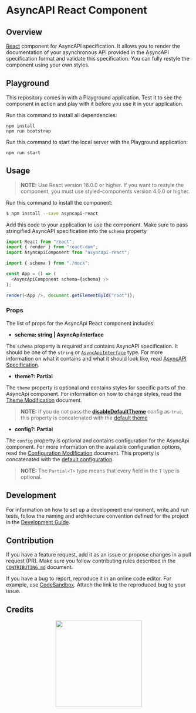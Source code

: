 # AsyncAPI React Component

## Overview

[React](https://reactjs.org/) component for AsyncAPI specification. It allows you to render the documentation of your asynchronous API provided in the AsyncAPI specification format and validate this specification. You can fully restyle the component using your own styles.

## Playground

This repository comes in with a Playground application. Test it to see the component in action and play with it before you use it in your application.

Run this command to install all dependencies:
```
npm install
npm run bootstrap
```

Run this command to start the local server with the Playground application:

```
npm run start
```

## Usage

> **NOTE:** Use React version 16.0.0 or higher. If you want to restyle the component, you must use styled-components version 4.0.0 or higher.

Run this command to install the component:

``` sh
$ npm install --save asyncapi-react
```

Add this code to your application to use the component. Make sure to pass stringified AsyncAPI specification into the `schema` property

``` js
import React from "react";
import { render } from "react-dom";
import AsyncApiComponent from "asyncapi-react";

import { schema } from "./mock";

const App = () => (
  <AsyncApiComponent schema={schema} />
);

render(<App />, document.getElementById("root"));
```

### Props

The list of props for the AsyncApi React component includes:

   - **schema: string | AsyncApiInterface**

   The `schema` property is required and contains AsyncAPI specification. It should be one of the `string` or [`AsyncApiInterface`](./library/src/types.ts#L13) type. For more information on what it contains and what it should look like, read [AsyncAPI Specification](https://github.com/asyncapi/asyncapi#asyncapi-specification).

   - **theme?: Partial<ThemeInterface>**

   The `theme` property is optional and contains styles for specific parts of the AsyncApi component. For information on how to change styles, read the [Theme Modification](./docs/theme-modification.md) document.

   > **NOTE:** If you do not pass the [**disableDefaultTheme**](./docs/config-modification.md) config as `true`, this property is concatenated with the [default theme](./library/src/theme/default.ts)

   - **config?: Partial<ConfigInterface>**
   
   The `config` property is optional and contains configuration for the AsyncApi component. For more information on the available configuration options, read the [Configuration Modification](./docs/config-modification.md) document.
   This property is concatenated with the [default configuration](./library/src/config/default.ts).

   > **NOTE:** The `Partial<T>` type means that every field in the `T` type is optional.

## Development

For information on how to set up a development environment, write and run tests, follow the naming and architecture convention defined for the project in the [Development Guide](./development-guide.md).

## Contribution

If you have a feature request, add it as an issue or propose changes in a pull request (PR). Make sure you follow contributing rules described in the [`CONTRIBUTING.md`](CONTRIBUTING.md) document.

If you have a bug to report, reproduce it in an online code editor. For example, use [CodeSandbox](https://codesandbox.io/). Attach the link to the reproduced bug to your issue.

## Credits

<p align="center">
 <a href="https://github.com/kyma-project/kyma" target="_blank">
  <img src="https://raw.githubusercontent.com/kyma-project/kyma/master/logo.png" width="235">
 </a>
</p>
